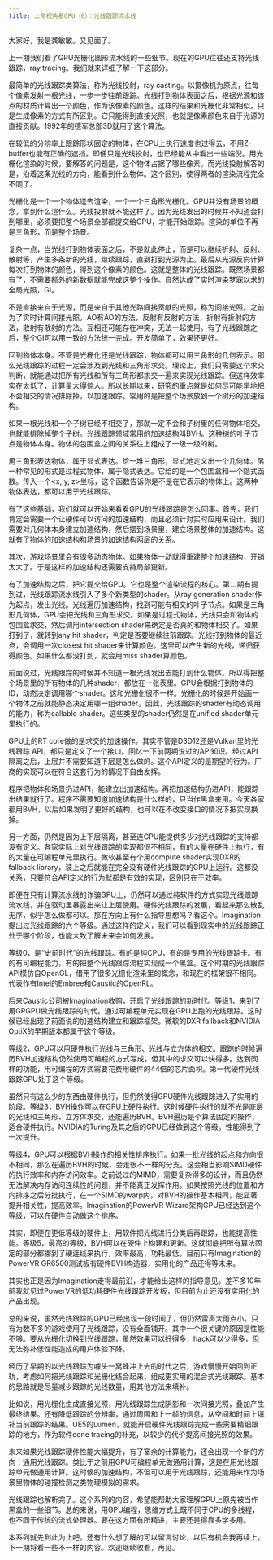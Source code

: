 ```yaml
---
title: 上帝视角看GPU（6）：光线跟踪流水线
---
```


大家好，我是龚敏敏。又见面了。

上一期我们看了GPU光栅化图形流水线的一些细节。现在的GPU往往还支持光线跟踪，ray tracing。我们就来详细了解一下这部分。

最简单的光线跟踪类算法，称为光线投射，ray casting。以摄像机为原点，往每个像素发射一根光线，一步一步往前跟踪。光线打到物体表面之后，根据光源和该点的材质计算出一个颜色，作为该像素的颜色。这样的结果和光栅化非常相似，只是生成像素的方式有所区别。它只能得到直接光照，也就是像素颜色来自于光源的直接贡献。1992年的德军总部3D就用了这个算法。

在较低的分辨率上跟踪形状固定的物体，在CPU上执行速度也过得去，不用Z-buffer也能有正确的遮挡。即便只是光线投射，也已经能从中看出一些端倪。用光栅化渲染的时候，要解答的问题是，这个物体占据了哪些像素。而光线投射解答的是，沿着这条光线的方向，能看到什么物体。这个区别，使得两者的渲染流程完全不同了。

光栅化是一个一个物体送去渲染，一个一个三角形光栅化。GPU并没有场景的概念，拿到什么渲什么。光线投射就不能这样了。因为光线发出的时候并不知道会打到哪里，必须要把整个场景全部都提交给GPU，才能开始跟踪。渲染的单位不再是三角形，而是整个场景。

复杂一点，当光线打到物体表面之后，不是就此停止，而是可以继续折射、反射、散射等，产生多条新的光线，继续跟踪，直到打到光源为止。最后从光源反向计算每次打到物体的颜色，得到这个像素的颜色。这就是整体的光线跟踪。既然场景都有了，不需要额外的新数据就能完成这整个操作。自然达成了实时渲染梦寐以求的全局光照，GI。

不是直接来自于光源，而是来自于其他光路间接贡献的光照，称为间接光照。之前为了实时计算间接光照，AO有AO的方法，反射有反射的方法，折射有折射的方法，散射有散射的方法。互相还可能存在冲突，无法一起使用。有了光线跟踪之后，整个GI可以用一致的方法统一完成。开发简单了，效果还更好。

回到物体本身。不管是光栅化还是光线跟踪，物体都可以用三角形的几何表示。那么光线跟踪的过程一定会涉及到光线和三角形求交。理论上，我们只需要这个求交判断，就能通过把所有光线和所有三角形都求交一遍来实现光线跟踪。但这样效率实在太低了，计算量大得惊人。所以长期以来，研究的重点就是如何尽可能早地把不会相交的情况排除掉，以加速跟踪。常用的是把整个场景放到一个树形的加速结构。

如果一根光线和一个子树已经不相交了，那就一定不会和子树里的任何物体相交，也就能排除掉整个子树。光线跟踪领域常用的加速结构叫BVH。这种树的叶子节点是物体本身。物体的包围盒之间的关系往上组成了一级一级的树。

用三角形表达物体，属于显式表达。给一堆三角形，显式地定义出一个几何体。另一种常见的形式是过程式物体，属于隐式表达。它给的是一个包围盒和一个隐式函数。传入一个<x, y, z>坐标，这个函数告诉你是不是在它表示的物体上。这两种物体表达，都可以用于光线跟踪。

有了这些基础，我们就可以开始来看看GPU的光线跟踪是怎么回事。首先，我们肯定会需要一个让硬件可以访问的加速结构，而且必须针对实时应用来设计。我们需要对几何体本身建立加速结构，然后摆到场景里，建立场景整体的加速结构。这就有了物体的加速结构和场景的加速结构两层的关系。

其次，游戏场景里会有很多动态物体。如果物体一动就得重建整个加速结构，开销太大了。于是这样的加速结构还需要支持局部更新。

有了加速结构之后，把它提交给GPU。它也是整个渲染流程的核心。第二期有提到过，光线跟踪流水线引入了多个新类型的shader。从ray generation shader作为起点，发出光线。光线遍历加速结构，找到可能有相交的叶子节点。如果是三角形几何体，GPU会把光线和三角形求交。如果是过程式物体，光线只会和物体的包围盒求交，然后调用intersection shader来确定是否真的和物体相交了。如果打到了，就转到any hit shader，判定是否要继续往前跟踪。光线打到物体的最近点，会调用一次closest hit shader来计算颜色。这里可以产生新的光线，递归获得颜色。如果什么都没打到，就会用miss shader算颜色。

前面说过，光线跟踪的时候并不知道一根光线发出去能打到什么物体。所以得把整个场景里的所有物体的几种shader，都放在一张表里。GPU会根据打到物体的ID，动态决定调用哪个shader。这和光栅化很不一样。光栅化的时候是开始画一个物体之前就能静态决定用哪一组shader。因此，光线跟踪的shader有动态调用的能力，称为callable shader。这些类型的shader仍然是在unified shader单元里执行的。

GPU上的RT core做的是求交的加速操作。其实不管是D3D12还是Vulkan里的光线跟踪 API，都只是定义了一个接口。回忆一下前两期说过的API知识。经过API隔离之后，上层并不需要知道下层是怎么做的。这个API定义的是期望的行为。厂商的实现可以在符合这套行为的情况下自由发挥。

程序把物体和场景扔进API，能建立出加速结构。再把加速结构扔进API，能跟踪出结果就行了。程序不需要知道加速结构是什么样的，只当作黑盒来用。今天各家都用BVH，以后如果发明了更好的结构，也可以在不改变接口的情况下把实现换掉。

另一方面，仍然是因为上下层隔离，甚至连GPU能提供多少对光线跟踪的支持都没有定义。各家实际上对光线跟踪的实现都很不相同，有的大量在硬件上执行，有的大量在可编程单元里执行。微软甚至有个用compute shader实现DXR的fallback library，装上之后就能在完全没有硬件光线跟踪的GPU上运行。这都没关系，只要符合API定义的行为就都是有效的实现，区别只在于效率。

即便在只有计算流水线的诈骗GPU上，仍然可以通过纯软件的方式实现光线跟踪流水线，并在驱动里暴露出来让上层使用。硬件光线跟踪的发展，看起来那么散乱无序，似乎怎么做都可以。那在方向上有什么指导思想吗？看这个。Imagination提出过光线跟踪的六个等级。通过这样的定义，我们可以看到现实中的光线跟踪正处于哪个阶段，也能大致了解未来会如何发展。

等级0，是“史前时代”的光线跟踪。有的是纯CPU，有的是专用的光线跟踪卡。有的有可编程能力，有的把整个光线跟踪流程实现成一个黑盒。这个时期的光线跟踪API模仿自OpenGL，借用了很多光栅化渲染里的概念，和现在的框架很不相同。代表作有Intel的Embree和Caustic的OpenRL。

后来Caustic公司被Imagination收购，开启了光线跟踪的新时代。等级1，来到了用GPGPU做光线跟踪的时代。通过可编程单元实现在GPU上跑的光线跟踪。这时候已经出现了前面说的加速结构建立和跟踪框架。微软的DXR fallback和NVIDIA OptiX的早期版本都属于这个等级。

等级2，GPU可以用硬件执行光线与三角形、光线与立方体的相交。跟踪的时候遍历BVH加速结构仍然使用可编程的方式写成，但其中的求交可以快得多。达到同样的功能，用可编程的方式需要花费用硬件的44倍的芯片面积。第一代硬件光线跟踪GPU处于这个等级。

虽然只有这么少的东西由硬件执行，但仍然使得GPU硬件光线跟踪进入了实用的阶段。等级3，BVH操作可以在GPU上硬件执行。这时候硬件执行的就不光是底层的光线和三角形、立方体求交，还能遍历BVH。BVH遍历是个算法固定的操作，适合硬件执行。NVIDIA的Turing及其之后的GPU已经做到这个等级。性能得到了一次提升。

等级4，GPU可以根据BVH操作的相关性排序执行。如果一批光线的起点和方向很不相同，那么在遍历BVH的时候，会走很不一样的分支。这会相当影响SIMD硬件的执行效率和内存访问效率。之前说过的MIMD，需要复杂得多的设计，而且仍然无法解决内存访问连续性的问题，并不能真正发挥作用。如果按照光线的位置和方向排序之后分批执行，在一个SIMD的warp内，对BVH的操作基本相同，能显著提升相关性，提高效率。Imagination的PowerVR Wizard架构GPU已经达到这个等级，可以在硬件自动做这个排序。

其实，即便在更低等级的硬件上，用软件把光线进行分类后再跟踪，也能提高性能。等级5，最高的等级，BVH可以在硬件上构建和更新。这就彻底把所有算法固定的部分都挪到了硬连线来执行，效率最高、功耗最低。目前只有Imagination的PowerVR GR6500测试板有硬件BVH构造器，实用化的产品还得等未来。

其实也正是因为Imagination走得最前沿，才能给出这样的指导意见。差不多10年前我就见过PowerVR的低功耗硬件光线跟踪开发板，但目前为止还没有实用化的产品出现。

总的来说，虽然光线跟踪的GPU已经出现一段时间了，但仍然雷声大雨点小。只有为数不多的游戏使用了光线跟踪，没有全面铺开。其中一个很关键的原因是性能不够。要从光栅化切换到光线跟踪，虽然效果可以好得多，hack可以少得多，但无法弥补低性能造成的用户体验下降。

经历了早期的以光线跟踪为噱头一窝蜂冲上去的时代之后，游戏慢慢开始回到正轨，考虑如何把光线跟踪和光栅化结合起来，组成更实用的混合式光线跟踪。基本的思路就是尽量减少跟踪的光线数量，用其他方法来填补。

比如说，用光栅化生成直接光照，用光线跟踪生成阴影和一次间接光照，叠加产生最终结果。还有降低跟踪的分辨率，通过周围和上一帧的信息，从空间和时间上填补当前跟踪的结果。UE5的Lumen，就能开启硬件光线跟踪完成一些需要精细跟踪的地方，作为软件cone tracing的补充，以较少的代价提高间接光照的效果。

未来如果光线跟踪硬件性能大幅提升，有了富余的计算能力，还会出现一个新的方向：通用光线跟踪。类比于之前用GPU可编程单元做通用计算，这是在用光线跟踪单元做通用计算。这时候的加速结构，不但可以用于光线跟踪，还能用来作为场景里物体的碰撞检测之类物理模拟的需求。

光线跟踪也解析完了。这个系列的内容，希望能帮助大家理解GPU上原先被当作黑盒的一些细节。总的来说，用GPU编程，思维方式上既不同于CPU的多线程，也不同于传统的流式处理器。要在这方面有所精进，主要还是得靠多学多用。

本系列就先到此为止吧。还有什么想了解的可以留言讨论，以后有机会我再续上。下一期将看一些不一样的内容。欢迎继续收看，再见。

